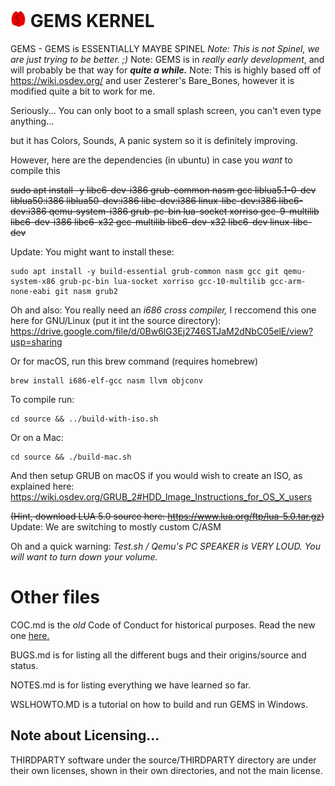 # <img src="gems.png" alt="Logo" width="5%"/> GEMS KERNEL

GEMS - GEMS is ESSENTIALLY MAYBE SPINEL
*Note: This is not Spinel, we are just trying to be better. ;)*
Note: GEMS is in *really early development*, and will probably be that way for ***quite a while.*** Note: This is highly based off of https://wiki.osdev.org/ and user Zesterer's Bare_Bones, however it is modified quite a bit to work for me.

Seriously... You can only boot to a small splash screen, you can't even type anything...

but it has Colors, Sounds, A panic system so it is definitely improving.

However, here are the dependencies (in ubuntu) in case you *want* to compile this

~~sudo apt install -y libc6-dev-i386 grub-common nasm gcc liblua5.1-0-dev liblua50:i386 liblua50-dev:i386 libc-dev:i386 linux-libc-dev:i386 libc6-dev:i386 qemu-system-i386 grub-pc-bin lua-socket xorriso gcc-9-multilib libc6-dev-i386 libc6-x32 gcc-multilib libc6-dev-x32 libc6-dev linux-libc-dev~~

Update: You might want to install these:
```
sudo apt install -y build-essential grub-common nasm gcc git qemu-system-x86 grub-pc-bin lua-socket xorriso gcc-10-multilib gcc-arm-none-eabi git nasm grub2
```
Oh and also: You really need an *i686 cross compiler,* I reccomend this one here for GNU/Linux (put it int the source directory): https://drive.google.com/file/d/0Bw6lG3Ej2746STJaM2dNbC05elE/view?usp=sharing

Or for macOS, run this brew command (requires homebrew)

```
brew install i686-elf-gcc nasm llvm objconv
```

To compile run:
```
cd source && ../build-with-iso.sh
```

Or on a Mac:
```
cd source && ./build-mac.sh
```

And then setup GRUB on macOS if you would wish to create an ISO, as explained here:
https://wiki.osdev.org/GRUB_2#HDD_Image_Instructions_for_OS_X_users

~~(Hint, download LUA 5.0 source here: https://www.lua.org/ftp/lua-5.0.tar.gz)~~ Update: We are switching to mostly custom C/ASM

Oh and a quick warning: *Test.sh / Qemu's PC SPEAKER is VERY LOUD. You will want to turn down your volume.*

# Other files
COC.md is the *old* Code of Conduct for historical purposes. Read the new one [here.](https://github.com/NodeMixaholic/NodeMixaholic-COC/blob/master/COC.md)

BUGS.md is for listing all the different bugs and their origins/source and status.

NOTES.md is for listing everything we have learned so far.

WSLHOWTO.MD is a tutorial on how to build and run GEMS in Windows.

## Note about Licensing...

THIRDPARTY software under the source/THIRDPARTY directory are under their own licenses, shown in their own directories, and not the main license.
